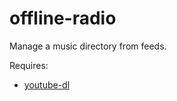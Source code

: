 # offline-radio
Manage a music directory from feeds.

Requires:
* [youtube-dl](https://youtube-dl.org/)
